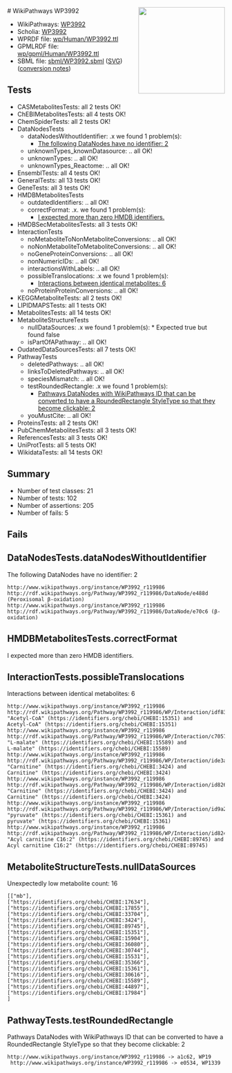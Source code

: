 <img style="float: right; width: 200px" src="../logo.png" />
# WikiPathways WP3992

* WikiPathways: [WP3992](https://identifiers.org/wikipathways:WP3992)
* Scholia: [WP3992](https://scholia.toolforge.org/wikipathways/WP3992)
* WPRDF file: [wp/Human/WP3992.ttl](../wp/Human/WP3992.ttl)
* GPMLRDF file: [wp/gpml/Human/WP3992.ttl](../wp/gpml/Human/WP3992.ttl)
* SBML file: [sbml/WP3992.sbml](../sbml/WP3992.sbml) ([SVG](../sbml/WP3992.svg)) ([conversion notes](../sbml/WP3992.txt))

## Tests
* CASMetabolitesTests: all 2 tests OK!
* ChEBIMetabolitesTests: all 4 tests OK!
* ChemSpiderTests: all 2 tests OK!
* DataNodesTests
    * dataNodesWithoutIdentifier: .x we found 1 problem(s):
        * [The following DataNodes have no identifier: 2](#d2d32fa1)
    * unknownTypes_knownDatasource: .. all OK!
    * unknownTypes: .. all OK!
    * unknownTypes_Reactome: .. all OK!
* EnsemblTests: all 4 tests OK!
* GeneralTests: all 13 tests OK!
* GeneTests: all 3 tests OK!
* HMDBMetabolitesTests
    * outdatedIdentifiers: .. all OK!
    * correctFormat: .x. we found 1 problem(s):
        * [I expected more than zero HMDB identifiers.](#ad154c1e)
* HMDBSecMetabolitesTests: all 3 tests OK!
* InteractionTests
    * noMetaboliteToNonMetaboliteConversions: .. all OK!
    * noNonMetaboliteToMetaboliteConversions: .. all OK!
    * noGeneProteinConversions: .. all OK!
    * nonNumericIDs: .. all OK!
    * interactionsWithLabels: .. all OK!
    * possibleTranslocations: .x we found 1 problem(s):
        * [Interactions between identical metabolites: 6](#d59038c9)
    * noProteinProteinConversions: .. all OK!
* KEGGMetaboliteTests: all 2 tests OK!
* LIPIDMAPSTests: all 1 tests OK!
* MetabolitesTests: all 14 tests OK!
* MetaboliteStructureTests
    * nullDataSources: .x we found 1 problem(s):
            * Expected true but found false
    * isPartOfAPathway: .. all OK!
* OudatedDataSourcesTests: all 7 tests OK!
* PathwayTests
    * deletedPathways: .. all OK!
    * linksToDeletedPathways: .. all OK!
    * speciesMismatch: .. all OK!
    * testRoundedRectangle: .x we found 1 problem(s):
        * [Pathways DataNodes with WikiPathways ID that can be converted to have a RoundedRectangle StyleType so that they become clickable: 2](#9fbad3cc)
    * youMustCite: .. all OK!
* ProteinsTests: all 2 tests OK!
* PubChemMetabolitesTests: all 3 tests OK!
* ReferencesTests: all 3 tests OK!
* UniProtTests: all 5 tests OK!
* WikidataTests: all 14 tests OK!


## Summary

* Number of test classes: 21
* Number of tests: 102
* Number of assertions: 205
* Number of fails: 5

## Fails

<a name="d2d32fa1" />

## DataNodesTests.dataNodesWithoutIdentifier

The following DataNodes have no identifier: 2
```
http://www.wikipathways.org/instance/WP3992_r119986 http://rdf.wikipathways.org/Pathway/WP3992_r119986/DataNode/e488d (Peroxisomal β-oxidation)
http://www.wikipathways.org/instance/WP3992_r119986 http://rdf.wikipathways.org/Pathway/WP3992_r119986/DataNode/e70c6 (β-oxidation)
```

<a name="ad154c1e" />

## HMDBMetabolitesTests.correctFormat

I expected more than zero HMDB identifiers.
<a name="d59038c9" />

## InteractionTests.possibleTranslocations

Interactions between identical metabolites: 6
```
http://www.wikipathways.org/instance/WP3992_r119986 http://rdf.wikipathways.org/Pathway/WP3992_r119986/WP/Interaction/idf83b046a "Acetyl-CoA" (https://identifiers.org/chebi/CHEBI:15351) and 
Acetyl-CoA" (https://identifiers.org/chebi/CHEBI:15351)
http://www.wikipathways.org/instance/WP3992_r119986 http://rdf.wikipathways.org/Pathway/WP3992_r119986/WP/Interaction/c7057 "L-malate" (https://identifiers.org/chebi/CHEBI:15589) and 
L-malate" (https://identifiers.org/chebi/CHEBI:15589)
http://www.wikipathways.org/instance/WP3992_r119986 http://rdf.wikipathways.org/Pathway/WP3992_r119986/WP/Interaction/ide3a93cb3 "Carnitine" (https://identifiers.org/chebi/CHEBI:3424) and 
Carnitine" (https://identifiers.org/chebi/CHEBI:3424)
http://www.wikipathways.org/instance/WP3992_r119986 http://rdf.wikipathways.org/Pathway/WP3992_r119986/WP/Interaction/id826746e6 "Carnitine" (https://identifiers.org/chebi/CHEBI:3424) and 
Carnitine" (https://identifiers.org/chebi/CHEBI:3424)
http://www.wikipathways.org/instance/WP3992_r119986 http://rdf.wikipathways.org/Pathway/WP3992_r119986/WP/Interaction/id9a2e0d94 "pyruvate" (https://identifiers.org/chebi/CHEBI:15361) and 
pyruvate" (https://identifiers.org/chebi/CHEBI:15361)
http://www.wikipathways.org/instance/WP3992_r119986 http://rdf.wikipathways.org/Pathway/WP3992_r119986/WP/Interaction/id82457aa0 "Acyl carnitine C16:2" (https://identifiers.org/chebi/CHEBI:89745) and 
Acyl carnitine C16:2" (https://identifiers.org/chebi/CHEBI:89745)
```

<a name="9190418f" />

## MetaboliteStructureTests.nullDataSources

Unexpectedly low metabolite count: 16
```
[["mb"],
["https://identifiers.org/chebi/CHEBI:17634"],
["https://identifiers.org/chebi/CHEBI:17855"],
["https://identifiers.org/chebi/CHEBI:33704"],
["https://identifiers.org/chebi/CHEBI:3424"],
["https://identifiers.org/chebi/CHEBI:89745"],
["https://identifiers.org/chebi/CHEBI:15351"],
["https://identifiers.org/chebi/CHEBI:15904"],
["https://identifiers.org/chebi/CHEBI:36080"],
["https://identifiers.org/chebi/CHEBI:30744"],
["https://identifiers.org/chebi/CHEBI:15531"],
["https://identifiers.org/chebi/CHEBI:35366"],
["https://identifiers.org/chebi/CHEBI:15361"],
["https://identifiers.org/chebi/CHEBI:30616"],
["https://identifiers.org/chebi/CHEBI:15589"],
["https://identifiers.org/chebi/CHEBI:44897"],
["https://identifiers.org/chebi/CHEBI:17984"]
]
```

<a name="9fbad3cc" />

## PathwayTests.testRoundedRectangle

Pathways DataNodes with WikiPathways ID that can be converted to have a RoundedRectangle StyleType so that they become clickable: 2
```
http://www.wikipathways.org/instance/WP3992_r119986 -> a1c62, WP19
 http://www.wikipathways.org/instance/WP3992_r119986 -> e0534, WP1339
 ```

